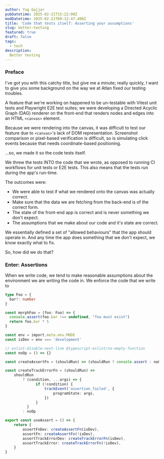```yaml
---
author: Yug Gajjar
pubDatetime: 2025-02-21T15:22:00Z
modDatetime: 2025-02-21T09:12:47.400Z
title: 'Code that tests itself: Asserting your assumptions'
slug: better-testing
featured: true
draft: false
tags:
  - tech
description:
  Better testing
---
```


### Preface

I've got you with this catchy title, but give me a minute; really quickly, I want to give
you some background on the way we at Atlan fixed our testing troubles.

A feature that we're working on happened to be un-testable with
Vitest unit tests and Playwright E2E test suites; we were developing a Directed Acyclic Graph (DAG)
renderer on the front-end that renders nodes and edges into an HTML `<canvas>` element.

Because we were rendering into the canvas, it was difficult to test
our feature due to `<canvas>`'s lack of DOM representation.
Screenshot comparison or pixel-based verification is difficult,
so is simulating click events because that needs coordinate-based positioning.

...so, we made it so the code tests itself.

We threw the tests INTO the code that we wrote, as opposed to running CI workflows for
unit tests or E2E tests. This also means that the tests run during the app's run-time.

The outcomes were:
- We were able to test if what we rendered onto the canvas was actually correct. 
- Make sure that the data we are fetching from the back-end is of the correct form.
- The state of the front-end app is correct and is never something we don't expect.
- The assumptions that we make about our code and it's state are correct.

We essentially defined a set of "allowed behaviours" that the app should operate in.
And any time the app does something that we don't expect, we know exactly what to fix.

So, how did we do that?

### Enter: Assertions

When we write code, we tend to make reasonable assumptions about the environment we are writing the code in.
We enforce the code that we write to 

```ts
type Foo = {
  bar?: number
}

const morphFoo = (foo: Foo) => {
  console.assert(foo.bar !== undefined, "foo must exist")
  return foo.bar * 5
}
```

```ts
const env = import.meta.env.MODE
const isDev = env === 'development'

// eslint-disable-next-line @typescript-eslint/no-empty-function
const noOp = () => {}

const createAssertFn = (shouldRun) => (shouldRun ? console.assert : noOp)

const createTrackErrorFn = (shouldRun) =>
    shouldRun
        ? (condition, ...args) => {
              if (!condition) {
                  trackEvent('assertion_failed', {
                      programState: args,
                  })
              }
          }
        : noOp

export const useAssert = () => {
    return {
        assertFnDev: createAssertFn(isDev),
        assertFn: createAssertFn(!isDev),
        assertTrackErrorDev: createTrackErrorFn(isDev),
        assertTrackError: createTrackErrorFn(!isDev),
    }
}
```